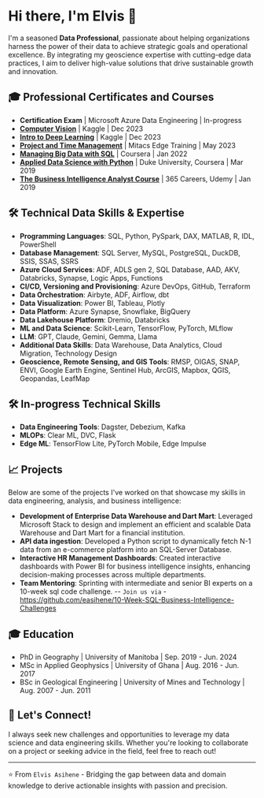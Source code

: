 # Hi there, I'm Elvis 👋

I'm a seasoned **Data Professional**, passionate about helping organizations harness the power of their data to achieve strategic goals and operational excellence. By integrating my geoscience expertise with cutting-edge data practices, I aim to deliver high-value solutions that drive sustainable growth and innovation.


## 🎓 Professional Certificates and Courses

- **Certification Exam** | Microsoft Azure Data Engineering | In-progress
- [**Computer Vision**](https://www.kaggle.com/learn/certification/easihene1/computer-vision) | Kaggle | Dec 2023
- [**Intro to Deep Learning**](https://www.kaggle.com/learn/certification/easihene1/intro-to-deep-learning) | Kaggle | Dec 2023
- [**Project and Time Management**](https://github.com/easihene/BIDashboardImages/blob/main/SharedCertificates/MitacsEdge_Project%20and%20Time%20Management.pdf) | Mitacs Edge Training | May 2023
- [**Managing Big Data with SQL**](https://coursera.org/share/f9b77e6b3c644a9a2ae583924f584af9) | Coursera | Jan 2022
- [**Applied Data Science with Python**](https://www.credly.com/badges/4719978b-86e6-49ad-b658-34a8f57b9162) | Duke University, Coursera | Mar 2019
- [**The Business Intelligence Analyst Course**](https://www.udemy.com/certificate/UC-HJAEQYLX/) | 365 Careers, Udemy | Jan 2019


## 🛠 Technical Data Skills & Expertise

- **Programming Languages**: SQL, Python, PySpark, DAX, MATLAB, R, IDL, PowerShell
- **Database Management**: SQL Server, MySQL, PostgreSQL, DuckDB, SSIS, SSAS, SSRS
- **Azure Cloud Services**: ADF, ADLS gen 2, SQL Database, AAD, AKV, Databricks, Synapse, Logic Apps, Functions 
- **CI/CD, Versioning and Provisioning**: Azure DevOps, GitHub, Terraform
- **Data Orchestration**: Airbyte, ADF, Airflow, dbt
- **Data Visualization**: Power BI, Tableau, Plotly
- **Data Platform**: Azure Synapse, Snowflake, BigQuery
- **Data Lakehouse Platform**: Dremio, Databricks
- **ML and Data Science**: Scikit-Learn, TensorFlow, PyTorch, MLflow
- **LLM**: GPT, Claude, Gemini, Gemma, Llama
- **Additional Data Skills**: Data Warehouse, Data Analytics, Cloud Migration, Technology Design
- **Geoscience, Remote Sensing, and GIS Tools**: RMSP, OIGAS, SNAP, ENVI, Google Earth Engine, Sentinel Hub, ArcGIS, Mapbox, QGIS, Geopandas, LeafMap

## 🛠 In-progress Technical Skills
- **Data Engineering Tools**: Dagster, Debezium, Kafka
- **MLOPs**: Clear ML, DVC, Flask
- **Edge ML**: TensorFlow Lite, PyTorch Mobile, Edge Impulse


## 📈 Projects

Below are some of the projects I've worked on that showcase my skills in data engineering, analysis, and business intelligence:

- **Development of Enterprise Data Warehouse and Dart Mart**: Leveraged Microsoft Stack to design and implement an efficient and scalable Data Warehouse and Dart Mart for a financial institution.
- **API data ingestion**: Developed a Python script to dynamically fetch N-1 data from an e-commerce platform into an SQL-Server Database.
- **Interactive HR Management Dashboards**: Created interactive dashboards with Power BI for business intelligence insights, enhancing decision-making processes across multiple departments.
- **Team Mentoring**: Sprinting with intermediate and senior BI experts on a 10-week sql code challenge.
  -- `Join us via` -  https://github.com/easihene/10-Week-SQL-Business-Intelligence-Challenges


## 🎓 Education

- PhD in Geography | University of Manitoba | Sep. 2019  - Jun. 2024
- MSc in Applied Geophysics | University of Ghana | Aug. 2016  - Jun. 2017
- BSc in Geological Engineering | University of Mines and Technology | Aug. 2007  - Jun. 2011

## 🚀 Let's Connect!

I always seek new challenges and opportunities to leverage my data science and data engineering skills. Whether you're looking to collaborate on a project or seeking advice in the field, feel free to reach out!

---
⭐ From `Elvis Asihene` - Bridging the gap between data and domain knowledge to derive actionable insights with passion and precision.

